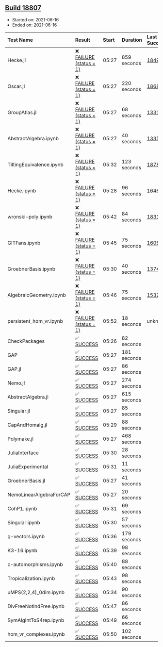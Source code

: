 ## [Build 18807](https://oscarci.mathematik.uni-kl.de/job/oscar/18807/)

* Started on: 2021-06-16
* Ended on: 2021-06-16

| Test Name    | Result | Start | Duration | Last Success | First Failure |
|:-------------|:-------|:------|:---------|:-------------|:--------------|
| Hecke.jl | ❌ [FAILURE (status = 1)](https://oscarci.mathematik.uni-kl.de/job/oscar/18807/artifact/logs/build-18807/Hecke.jl.log) | 05:27 | 859 seconds | [18490](https://oscarci.mathematik.uni-kl.de/job/oscar/18490/) | [18491](https://oscarci.mathematik.uni-kl.de/job/oscar/18491/) |
| Oscar.jl | ❌ [FAILURE (status = 1)](https://oscarci.mathematik.uni-kl.de/job/oscar/18807/artifact/logs/build-18807/Oscar.jl.log) | 05:27 | 220 seconds | [18684](https://oscarci.mathematik.uni-kl.de/job/oscar/18684/) | [18685](https://oscarci.mathematik.uni-kl.de/job/oscar/18685/) |
| GroupAtlas.jl | ❌ [FAILURE (status = 1)](https://oscarci.mathematik.uni-kl.de/job/oscar/18807/artifact/logs/build-18807/GroupAtlas.jl.log) | 05:27 | 68 seconds | [13311](https://oscarci.mathematik.uni-kl.de/job/oscar/13311/) | [13312](https://oscarci.mathematik.uni-kl.de/job/oscar/13312/) |
| AbstractAlgebra.ipynb | ❌ [FAILURE (status = 1)](https://oscarci.mathematik.uni-kl.de/job/oscar/18807/artifact/logs/build-18807/AbstractAlgebra.ipynb.log) | 05:27 | 40 seconds | [13355](https://oscarci.mathematik.uni-kl.de/job/oscar/13355/) | [13356](https://oscarci.mathematik.uni-kl.de/job/oscar/13356/) |
| TiltingEquivalence.ipynb | ❌ [FAILURE (status = 1)](https://oscarci.mathematik.uni-kl.de/job/oscar/18807/artifact/logs/build-18807/TiltingEquivalence.ipynb.log) | 05:32 | 123 seconds | [18789](https://oscarci.mathematik.uni-kl.de/job/oscar/18789/) | [18790](https://oscarci.mathematik.uni-kl.de/job/oscar/18790/) |
| Hecke.ipynb | ❌ [FAILURE (status = 1)](https://oscarci.mathematik.uni-kl.de/job/oscar/18807/artifact/logs/build-18807/Hecke.ipynb.log) | 05:28 | 96 seconds | [16463](https://oscarci.mathematik.uni-kl.de/job/oscar/16463/) | [16464](https://oscarci.mathematik.uni-kl.de/job/oscar/16464/) |
| wronski-poly.ipynb | ❌ [FAILURE (status = 1)](https://oscarci.mathematik.uni-kl.de/job/oscar/18807/artifact/logs/build-18807/wronski-poly.ipynb.log) | 05:42 | 84 seconds | [18314](https://oscarci.mathematik.uni-kl.de/job/oscar/18314/) | [18315](https://oscarci.mathematik.uni-kl.de/job/oscar/18315/) |
| GITFans.ipynb | ❌ [FAILURE (status = 1)](https://oscarci.mathematik.uni-kl.de/job/oscar/18807/artifact/logs/build-18807/GITFans.ipynb.log) | 05:45 | 75 seconds | [16068](https://oscarci.mathematik.uni-kl.de/job/oscar/16068/) | [16069](https://oscarci.mathematik.uni-kl.de/job/oscar/16069/) |
| GroebnerBasis.ipynb | ❌ [FAILURE (status = 1)](https://oscarci.mathematik.uni-kl.de/job/oscar/18807/artifact/logs/build-18807/GroebnerBasis.ipynb.log) | 05:30 | 40 seconds | [13748](https://oscarci.mathematik.uni-kl.de/job/oscar/13748/) | [13749](https://oscarci.mathematik.uni-kl.de/job/oscar/13749/) |
| AlgebraicGeometry.ipynb | ❌ [FAILURE (status = 1)](https://oscarci.mathematik.uni-kl.de/job/oscar/18807/artifact/logs/build-18807/AlgebraicGeometry.ipynb.log) | 05:46 | 75 seconds | [15322](https://oscarci.mathematik.uni-kl.de/job/oscar/15322/) | [15323](https://oscarci.mathematik.uni-kl.de/job/oscar/15323/) |
| persistent_hom_vr.ipynb | ❌ [FAILURE (status = 1)](https://oscarci.mathematik.uni-kl.de/job/oscar/18807/artifact/logs/build-18807/persistent_hom_vr.ipynb.log) | 05:52 | 18 seconds | unknown | unknown |
| CheckPackages | ✅ [SUCCESS](https://oscarci.mathematik.uni-kl.de/job/oscar/18807/artifact/logs/build-18807/CheckPackages.log) | 05:26 | 82 seconds |  |  |
| GAP | ✅ [SUCCESS](https://oscarci.mathematik.uni-kl.de/job/oscar/18807/artifact/logs/build-18807/GAP.log) | 05:27 | 181 seconds |  |  |
| GAP.jl | ✅ [SUCCESS](https://oscarci.mathematik.uni-kl.de/job/oscar/18807/artifact/logs/build-18807/GAP.jl.log) | 05:27 | 86 seconds |  |  |
| Nemo.jl | ✅ [SUCCESS](https://oscarci.mathematik.uni-kl.de/job/oscar/18807/artifact/logs/build-18807/Nemo.jl.log) | 05:27 | 274 seconds |  |  |
| AbstractAlgebra.jl | ✅ [SUCCESS](https://oscarci.mathematik.uni-kl.de/job/oscar/18807/artifact/logs/build-18807/AbstractAlgebra.jl.log) | 05:27 | 615 seconds |  |  |
| Singular.jl | ✅ [SUCCESS](https://oscarci.mathematik.uni-kl.de/job/oscar/18807/artifact/logs/build-18807/Singular.jl.log) | 05:27 | 85 seconds |  |  |
| CapAndHomalg.jl | ✅ [SUCCESS](https://oscarci.mathematik.uni-kl.de/job/oscar/18807/artifact/logs/build-18807/CapAndHomalg.jl.log) | 05:29 | 88 seconds |  |  |
| Polymake.jl | ✅ [SUCCESS](https://oscarci.mathematik.uni-kl.de/job/oscar/18807/artifact/logs/build-18807/Polymake.jl.log) | 05:27 | 468 seconds |  |  |
| JuliaInterface | ✅ [SUCCESS](https://oscarci.mathematik.uni-kl.de/job/oscar/18807/artifact/logs/build-18807/JuliaInterface.log) | 05:30 | 28 seconds |  |  |
| JuliaExperimental | ✅ [SUCCESS](https://oscarci.mathematik.uni-kl.de/job/oscar/18807/artifact/logs/build-18807/JuliaExperimental.log) | 05:31 | 11 seconds |  |  |
| GroebnerBasis.jl | ✅ [SUCCESS](https://oscarci.mathematik.uni-kl.de/job/oscar/18807/artifact/logs/build-18807/GroebnerBasis.jl.log) | 05:27 | 41 seconds |  |  |
| NemoLinearAlgebraForCAP | ✅ [SUCCESS](https://oscarci.mathematik.uni-kl.de/job/oscar/18807/artifact/logs/build-18807/NemoLinearAlgebraForCAP.log) | 05:27 | 20 seconds |  |  |
| CohP1.ipynb | ✅ [SUCCESS](https://oscarci.mathematik.uni-kl.de/job/oscar/18807/artifact/logs/build-18807/CohP1.ipynb.log) | 05:31 | 69 seconds |  |  |
| Singular.ipynb | ✅ [SUCCESS](https://oscarci.mathematik.uni-kl.de/job/oscar/18807/artifact/logs/build-18807/Singular.ipynb.log) | 05:30 | 57 seconds |  |  |
| g-vectors.ipynb | ✅ [SUCCESS](https://oscarci.mathematik.uni-kl.de/job/oscar/18807/artifact/logs/build-18807/g-vectors.ipynb.log) | 05:36 | 179 seconds |  |  |
| K3-16.ipynb | ✅ [SUCCESS](https://oscarci.mathematik.uni-kl.de/job/oscar/18807/artifact/logs/build-18807/K3-16.ipynb.log) | 05:39 | 98 seconds |  |  |
| c-automorphisms.ipynb | ✅ [SUCCESS](https://oscarci.mathematik.uni-kl.de/job/oscar/18807/artifact/logs/build-18807/c-automorphisms.ipynb.log) | 05:40 | 88 seconds |  |  |
| Tropicalization.ipynb | ✅ [SUCCESS](https://oscarci.mathematik.uni-kl.de/job/oscar/18807/artifact/logs/build-18807/Tropicalization.ipynb.log) | 05:43 | 98 seconds |  |  |
| uMPS(2,2,4)_0dim.ipynb | ✅ [SUCCESS](https://oscarci.mathematik.uni-kl.de/job/oscar/18807/artifact/logs/build-18807/uMPS-2-2-4-_0dim.ipynb.log) | 05:34 | 90 seconds |  |  |
| DivFreeNotIndFree.ipynb | ✅ [SUCCESS](https://oscarci.mathematik.uni-kl.de/job/oscar/18807/artifact/logs/build-18807/DivFreeNotIndFree.ipynb.log) | 05:47 | 86 seconds |  |  |
| SymAlgIntToS4rep.ipynb | ✅ [SUCCESS](https://oscarci.mathematik.uni-kl.de/job/oscar/18807/artifact/logs/build-18807/SymAlgIntToS4rep.ipynb.log) | 05:49 | 66 seconds |  |  |
| hom_vr_complexes.ipynb | ✅ [SUCCESS](https://oscarci.mathematik.uni-kl.de/job/oscar/18807/artifact/logs/build-18807/hom_vr_complexes.ipynb.log) | 05:50 | 102 seconds |  |  |
